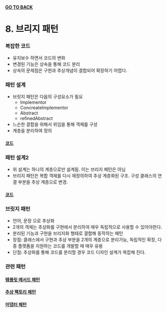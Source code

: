 #### [GO TO BACK](../README.md)

# 8. 브리지 패턴

### 복잡한 코드
- 유지보수 하면서 코드의 변화
- 변경된 기능은 상속을 통해 코드 분리
- 상속의 문제점은 구현과 추상개념이 결합되어 확장하기 어렵다.

### 패턴 설계
- 브릿지 패턴은 다음의 구성요소가 필요
    - Implementor
    - ConcreateImplementor
    - Abstract
    - refinedAbstract
- 느슨한 결합을 위해서 위임을 통해 객체를 구성
- 계층을 분리하여 정의

#### [코드](./pt1/Main.java)

### 패턴 설계2
- 위 설계는 하나의 계층으로만 설계됨. 이는 브리지 패턴은 아님
- 브리지 패턴은 복합 객체를 다시 재정의하여 추상 계층화된 구조. 구성 클래스의 연결 부분을 추상 계층으로 변경.

#### [코드](./pt2/Main.java)

### 브릿지 패턴
- 언어, 문장 으로 추상화
- 2개의 객체는 추상화를 구현에서 분리하여 매우 독립적으로 사용할 수 있어야한다.
- 분리된 기능과 구현을 브리지화 형태로 결합해 동작하는 패턴
- 장점: 클래스에서 구현과 추상 부분을 2개의 계층으로 분리가능, 독립적인 확장, 다중 플랫폼을 지원하는 코드를 개발할 때 매우 유용
- 단점: 추상화를 통해 코드를 분리할 경우 코드 디자인 설계가 복잡해 진다.

### 관련 패턴
#### [템플릿 메서드 패턴](../chapter22/README.md)
#### [추상 팩토리 패턴](../chapter4/README.md)
#### [어댑터 패턴](../chapter7/README.md)
